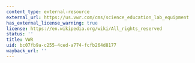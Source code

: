 ```yaml
---
content_type: external-resource
external_url: https://us.vwr.com/cms/science_education_lab_equipment
has_external_license_warning: true
license: https://en.wikipedia.org/wiki/All_rights_reserved
status: ''
title: VWR
uid: bc07fb9a-c255-4ced-a774-fcfb264d8177
wayback_url: ''
---
```

